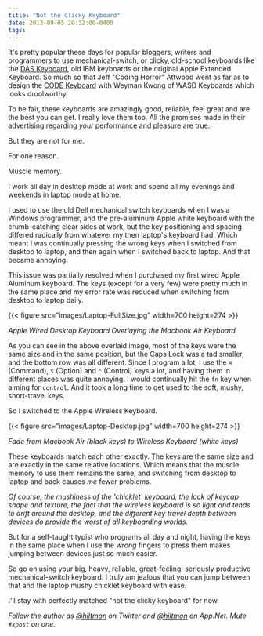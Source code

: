 ```yaml
---
title: "Not the Clicky Keyboard"
date: 2013-09-05 20:32:00-0400
tags: 
---
```


It's pretty popular these days for popular bloggers, writers and programmers to use mechanical-switch, or clicky, old-school keyboards like the [DAS Keyboard](http://www.daskeyboard.com/product/model-s-professional-for-mac/), old IBM keyboards or the original Apple Extended Keyboard. So much so that Jeff "Coding Horror" Attwood went as far as to design the [CODE Keyboard](http://codekeyboards.com) with Weyman Kwong of WASD Keyboards<span class="light"> which looks droolworthy</span>.

To be fair, these keyboards are amazingly good, reliable, feel great and are the best you can get. I really love them too. All the promises made in their advertising regarding *your* performance and pleasure are true.

But they are not for me.

For one reason.

Muscle memory.

I work all day in desktop mode at work and spend all my evenings and weekends in laptop mode at home.

I used to use the old Dell mechanical switch keyboards when I was a Windows programmer, and the pre-aluminum Apple white keyboard with the crumb-catching clear sides at work, but the key positioning and spacing differed radically from whatever my then laptop's keyboard had. Which meant I was continually pressing the wrong keys when I switched from desktop to laptop, and then again when I switched back to laptop. And that became annoying.

This issue was partially resolved when I purchased my first wired Apple Aluminum keyboard. The keys (except for a very few) were pretty much in the same place and my error rate was reduced when switching from desktop to laptop daily.

{{< figure src="images/Laptop-FullSize.jpg" width=700 height=274 >}}

*Apple Wired Desktop Keyboard Overlaying the Macbook Air Keyboard*

As you can see in the above overlaid image, most of the keys were the same size and in the same position, but the Caps Lock was a tad smaller, and the bottom row was all different. Since I program a lot, I use the `⌘` (Command), `⌥` (Option) and `⌃` (Control) keys a lot, and having them in different places was quite annoying. I would continually hit the `fn` key when aiming for `control`. And it took a long time to get used to the soft, mushy, short-travel keys.

So I switched to the Apple Wireless Keyboard.

{{< figure src="images/Laptop-Desktop.jpg" width=700 height=274 >}}

*Fade from Macbook Air (black keys) to Wireless Keyboard (white keys)*

These keyboards match each other exactly. The keys are the same size and are exactly in the same relative locations. Which means that the muscle memory to use them remains the same, and switching from desktop to laptop and back causes *me* fewer problems.

*Of course, the mushiness of the 'chicklet' keyboard, the lack of keycap shape and texture, the fact that the wireless keyboard is so light and tends to drift around the desktop, and the different key travel depth between devices do provide the *worst* of all keyboarding worlds.*

But for a self-taught typist who programs all day and night, having the keys in the same place when I use the *wrong* fingers to press them makes jumping between devices just so much easier.

So go on using your big, heavy, reliable, great-feeling, seriously productive mechanical-switch keyboard. I truly am jealous that you can jump between that and the laptop mushy chicklet keyboard with ease.

I'll stay with perfectly matched "not the clicky keyboard" for now.

*Follow the author as [@hiltmon](https://twitter.com/hiltmon) on Twitter and [@hiltmon](http://alpha.app.net/hiltmon) on App.Net. Mute `#xpost` on one.*
